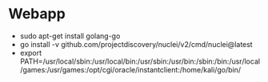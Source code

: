 # Webapp

* sudo apt-get install golang-go
* go install -v github.com/projectdiscovery/nuclei/v2/cmd/nuclei@latest
* export PATH=/usr/local/sbin:/usr/local/bin:/usr/sbin:/usr/bin:/sbin:/bin:/usr/local/games:/usr/games:/opt/cgi/oracle/instantclient:/home/kali/go/bin/
